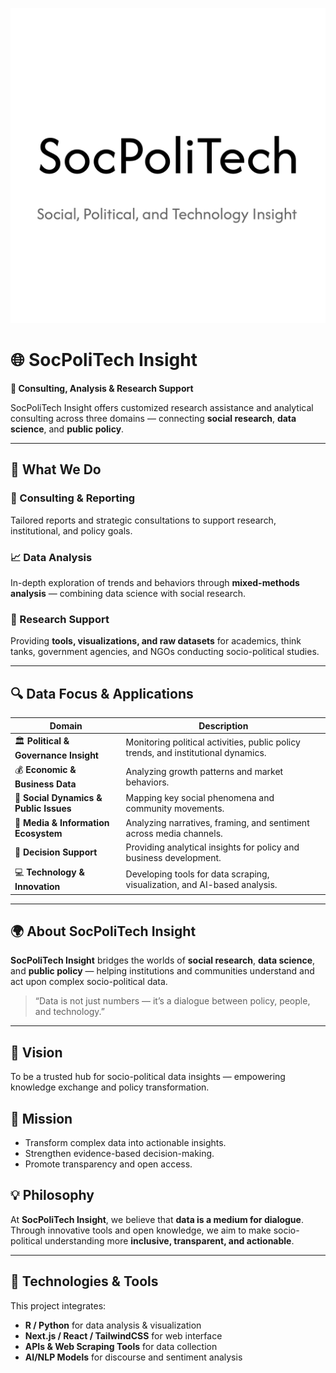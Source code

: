 ![](SocPoliTech_Logo/SocPoliTech-logo-transparent.png)
# 🌐 SocPoliTech Insight

**💼 Consulting, Analysis & Research Support**

SocPoliTech Insight offers customized research assistance and analytical consulting across three domains — connecting **social research**, **data science**, and **public policy**.

---

## 📑 What We Do

### 🧭 Consulting & Reporting  
Tailored reports and strategic consultations to support research, institutional, and policy goals.

### 📈 Data Analysis  
In-depth exploration of trends and behaviors through **mixed-methods analysis** — combining data science with social research.

### 🔬 Research Support  
Providing **tools, visualizations, and raw datasets** for academics, think tanks, government agencies, and NGOs conducting socio-political studies.

---

## 🔍 Data Focus & Applications

| Domain | Description |
|--------|--------------|
| 🏛️ **Political & Governance Insight** | Monitoring political activities, public policy trends, and institutional dynamics. |
| 💰 **Economic & Business Data** | Analyzing growth patterns and market behaviors. |
| 🧩 **Social Dynamics & Public Issues** | Mapping key social phenomena and community movements. |
| 📰 **Media & Information Ecosystem** | Analyzing narratives, framing, and sentiment across media channels. |
| 🧮 **Decision Support** | Providing analytical insights for policy and business development. |
| 💻 **Technology & Innovation** | Developing tools for data scraping, visualization, and AI-based analysis. |

---

## 🌍 About SocPoliTech Insight

**SocPoliTech Insight** bridges the worlds of **social research**, **data science**, and **public policy** — helping institutions and communities understand and act upon complex socio-political data.

> “Data is not just numbers — it’s a dialogue between policy, people, and technology.”

---

## 🌟 Vision
To be a trusted hub for socio-political data insights — empowering knowledge exchange and policy transformation.

## 🎯 Mission
- Transform complex data into actionable insights.  
- Strengthen evidence-based decision-making.  
- Promote transparency and open access.

## 💡 Philosophy
At **SocPoliTech Insight**, we believe that **data is a medium for dialogue**.  
Through innovative tools and open knowledge, we aim to make socio-political understanding more **inclusive, transparent, and actionable**.

---

## 🧰 Technologies & Tools
This project integrates:
- **R / Python** for data analysis & visualization  
- **Next.js / React / TailwindCSS** for web interface  
- **APIs & Web Scraping Tools** for data collection  
- **AI/NLP Models** for discourse and sentiment analysis  
